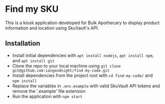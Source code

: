 # Find my SKU

This is a kiosk application developed for Bulk Apothecary to display product information and location using SkuVault's API.

## Installation

- Install initial dependencies with `apt install nodejs`, `apt install npm`, and `apt install git`
- Clone the repo to your local machine using `git clone git@github.com:iangoodnight/find-my-code.git`
- Install dependencies from the project root with `cd find-my-code/` and `npm install`
- Replace the variables in `.env.example` with valid SkuVault API tokens and remove the '.example' file extension
- Run the application with `npm start`
